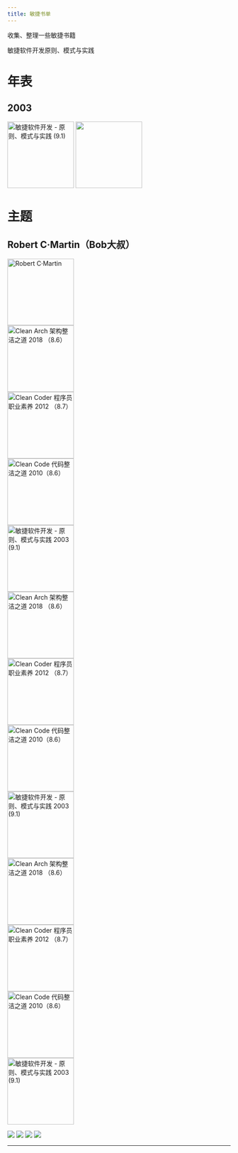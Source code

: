 ```yaml
---
title: 敏捷书单
---
```


收集、整理一些敏捷书籍

敏捷软件开发原则、模式与实践


# 年表

## 2003

<img style="width:150px" src="https://img3.doubanio.com/view/subject/l/public/s1671095.jpg" title="敏捷软件开发 - 原则、模式与实践 (9.1)" />
<img style="width:150px" src="" title="" />

# 主题

## Robert C·Martin（Bob大叔）
<img style="width:150px" src="https://img3.doubanio.com/img/author/medium/1552552165.35.jpg" title="Robert C·Martin" />

<div class="imagebox">
<div><img style="width:150px" src="https://img3.doubanio.com/view/subject/l/public/s29943454.jpg" title="Clean Arch 架构整洁之道 2018 （8.6）" /></div>
<div><img style="width:150px" src="https://img3.doubanio.com/view/subject/l/public/s11194203.jpg" title="Clean Coder 程序员职业素养 2012 （8.7）" /></div>
<div><img style="width:150px" src="https://img3.doubanio.com/view/subject/l/public/s4103991.jpg" title="Clean Code 代码整洁之道 2010（8.6）" /></div>
<div><img style="width:150px" src="https://img3.doubanio.com/view/subject/l/public/s1671095.jpg" title="敏捷软件开发 - 原则、模式与实践 2003 (9.1)" /></div>

<div><img style="width:150px" src="https://img3.doubanio.com/view/subject/l/public/s29943454.jpg" title="Clean Arch 架构整洁之道 2018 （8.6）" /></div>
<div><img style="width:150px" src="https://img3.doubanio.com/view/subject/l/public/s11194203.jpg" title="Clean Coder 程序员职业素养 2012 （8.7）" /></div>
<div><img style="width:150px" src="https://img3.doubanio.com/view/subject/l/public/s4103991.jpg" title="Clean Code 代码整洁之道 2010（8.6）" /></div>
<div><img style="width:150px" src="https://img3.doubanio.com/view/subject/l/public/s1671095.jpg" title="敏捷软件开发 - 原则、模式与实践 2003 (9.1)" /></div>

<div><img style="width:150px" src="https://img3.doubanio.com/view/subject/l/public/s29943454.jpg" title="Clean Arch 架构整洁之道 2018 （8.6）" /></div>
<div><img style="width:150px" src="https://img3.doubanio.com/view/subject/l/public/s11194203.jpg" title="Clean Coder 程序员职业素养 2012 （8.7）" /></div>
<div><img style="width:150px" src="https://img3.doubanio.com/view/subject/l/public/s4103991.jpg" title="Clean Code 代码整洁之道 2010（8.6）" /></div>
<div><img style="width:150px" src="https://img3.doubanio.com/view/subject/l/public/s1671095.jpg" title="敏捷软件开发 - 原则、模式与实践 2003 (9.1)" /></div>
</div>

![](https://img3.doubanio.com/view/subject/l/public/s29943454.jpg)
![](https://img3.doubanio.com/view/subject/l/public/s11194203.jpg)
![](https://img3.doubanio.com/view/subject/l/public/s4103991.jpg)
![](https://img3.doubanio.com/view/subject/l/public/s1671095.jpg)

---